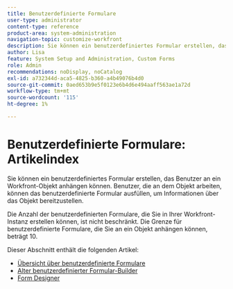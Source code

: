 ```yaml
---
title: Benutzerdefinierte Formulare
user-type: administrator
content-type: reference
product-area: system-administration
navigation-topic: customize-workfront
description: Sie können ein benutzerdefiniertes Formular erstellen, das Benutzer an ein Workfront-Objekt anhängen können. Benutzer, die an dem Objekt arbeiten, können das benutzerdefinierte Formular ausfüllen, um Informationen über das Objekt bereitzustellen.
author: Lisa
feature: System Setup and Administration, Custom Forms
role: Admin
recommendations: noDisplay, noCatalog
exl-id: a732344d-aca5-4825-b360-a4b49076b4d0
source-git-commit: 0aed653b9e5f0123e6b4d6e494aaff563ae1a72d
workflow-type: tm+mt
source-wordcount: '115'
ht-degree: 1%

---
```


# Benutzerdefinierte Formulare: Artikelindex

<!-- Audited: 1/2024 -->

Sie können ein benutzerdefiniertes Formular erstellen, das Benutzer an ein Workfront-Objekt anhängen können. Benutzer, die an dem Objekt arbeiten, können das benutzerdefinierte Formular ausfüllen, um Informationen über das Objekt bereitzustellen.

Die Anzahl der benutzerdefinierten Formulare, die Sie in Ihrer Workfront-Instanz erstellen können, ist nicht beschränkt. Die Grenze für benutzerdefinierte Formulare, die Sie an ein Objekt anhängen können, beträgt 10.

Dieser Abschnitt enthält die folgenden Artikel:

* [Übersicht über benutzerdefinierte Formulare](../../../administration-and-setup/customize-workfront/create-manage-custom-forms/custom-forms-overview.md)
* [Alter benutzerdefinierter Formular-Builder](/help/quicksilver/administration-and-setup/customize-workfront/create-manage-custom-forms/use-the-custom-form-builder.md)
* [Form Designer](/help/quicksilver/administration-and-setup/customize-workfront/create-manage-custom-forms/form-designer/form-designer-toc.md)